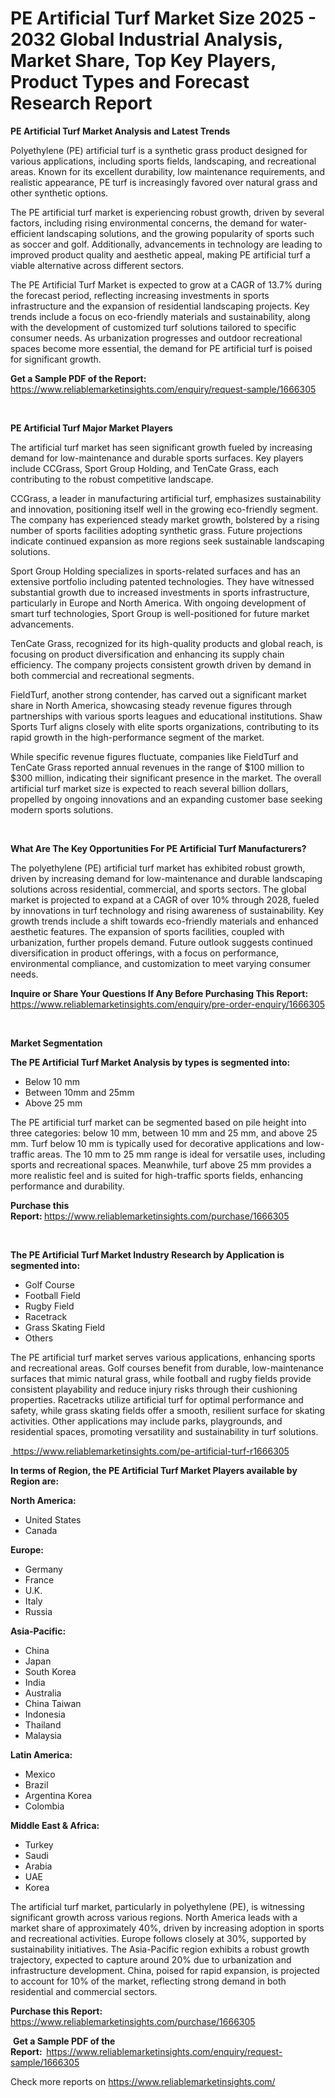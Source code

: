 <p><h1>PE Artificial Turf Market Size 2025 - 2032 Global Industrial Analysis, Market Share, Top Key Players, Product Types and Forecast Research Report</h1></p><p><strong>PE Artificial Turf Market Analysis and Latest Trends</strong></p>
<p><p>Polyethylene (PE) artificial turf is a synthetic grass product designed for various applications, including sports fields, landscaping, and recreational areas. Known for its excellent durability, low maintenance requirements, and realistic appearance, PE turf is increasingly favored over natural grass and other synthetic options.</p><p>The PE artificial turf market is experiencing robust growth, driven by several factors, including rising environmental concerns, the demand for water-efficient landscaping solutions, and the growing popularity of sports such as soccer and golf. Additionally, advancements in technology are leading to improved product quality and aesthetic appeal, making PE artificial turf a viable alternative across different sectors.</p><p>The PE Artificial Turf Market is expected to grow at a CAGR of 13.7% during the forecast period, reflecting increasing investments in sports infrastructure and the expansion of residential landscaping projects. Key trends include a focus on eco-friendly materials and sustainability, along with the development of customized turf solutions tailored to specific consumer needs. As urbanization progresses and outdoor recreational spaces become more essential, the demand for PE artificial turf is poised for significant growth.</p></p>
<p><strong>Get a Sample PDF of the Report:&nbsp;</strong> <a href="https://www.reliablemarketinsights.com/enquiry/request-sample/1666305?utm_campaign=2454&utm_medium=2&utm_source=Github&utm_content=ia&utm_term=31032025&utm_id=pe-artificial-turf">https://www.reliablemarketinsights.com/enquiry/request-sample/1666305</a></p>
<p>&nbsp;</p>
<p><strong>PE Artificial Turf Major Market Players</strong></p>
<p><p>The artificial turf market has seen significant growth fueled by increasing demand for low-maintenance and durable sports surfaces. Key players include CCGrass, Sport Group Holding, and TenCate Grass, each contributing to the robust competitive landscape.</p><p>CCGrass, a leader in manufacturing artificial turf, emphasizes sustainability and innovation, positioning itself well in the growing eco-friendly segment. The company has experienced steady market growth, bolstered by a rising number of sports facilities adopting synthetic grass. Future projections indicate continued expansion as more regions seek sustainable landscaping solutions.</p><p>Sport Group Holding specializes in sports-related surfaces and has an extensive portfolio including patented technologies. They have witnessed substantial growth due to increased investments in sports infrastructure, particularly in Europe and North America. With ongoing development of smart turf technologies, Sport Group is well-positioned for future market advancements.</p><p>TenCate Grass, recognized for its high-quality products and global reach, is focusing on product diversification and enhancing its supply chain efficiency. The company projects consistent growth driven by demand in both commercial and recreational segments. </p><p>FieldTurf, another strong contender, has carved out a significant market share in North America, showcasing steady revenue figures through partnerships with various sports leagues and educational institutions. Shaw Sports Turf aligns closely with elite sports organizations, contributing to its rapid growth in the high-performance segment of the market.</p><p>While specific revenue figures fluctuate, companies like FieldTurf and TenCate Grass reported annual revenues in the range of $100 million to $300 million, indicating their significant presence in the market. The overall artificial turf market size is expected to reach several billion dollars, propelled by ongoing innovations and an expanding customer base seeking modern sports solutions.</p></p>
<p>&nbsp;</p>
<p><strong>What Are The Key Opportunities For PE Artificial Turf Manufacturers?</strong></p>
<p><p>The polyethylene (PE) artificial turf market has exhibited robust growth, driven by increasing demand for low-maintenance and durable landscaping solutions across residential, commercial, and sports sectors. The global market is projected to expand at a CAGR of over 10% through 2028, fueled by innovations in turf technology and rising awareness of sustainability. Key growth trends include a shift towards eco-friendly materials and enhanced aesthetic features. The expansion of sports facilities, coupled with urbanization, further propels demand. Future outlook suggests continued diversification in product offerings, with a focus on performance, environmental compliance, and customization to meet varying consumer needs.</p></p>
<p><strong>Inquire or Share Your Questions If Any Before Purchasing This Report:</strong> <a href="https://www.reliablemarketinsights.com/enquiry/pre-order-enquiry/1666305?utm_campaign=2454&utm_medium=2&utm_source=Github&utm_content=ia&utm_term=31032025&utm_id=pe-artificial-turf">https://www.reliablemarketinsights.com/enquiry/pre-order-enquiry/1666305</a></p>
<p>&nbsp;</p>
<p><strong>Market Segmentation</strong></p>
<p><strong>The PE Artificial Turf Market Analysis by types is segmented into:</strong></p>
<p><ul><li>Below 10 mm</li><li>Between 10mm and 25mm</li><li>Above 25 mm</li></ul></p>
<p><p>The PE artificial turf market can be segmented based on pile height into three categories: below 10 mm, between 10 mm and 25 mm, and above 25 mm. Turf below 10 mm is typically used for decorative applications and low-traffic areas. The 10 mm to 25 mm range is ideal for versatile uses, including sports and recreational spaces. Meanwhile, turf above 25 mm provides a more realistic feel and is suited for high-traffic sports fields, enhancing performance and durability.</p></p>
<p><strong>Purchase this Report:&nbsp;</strong><a href="https://www.reliablemarketinsights.com/purchase/1666305?utm_campaign=2454&utm_medium=2&utm_source=Github&utm_content=ia&utm_term=31032025&utm_id=pe-artificial-turf">https://www.reliablemarketinsights.com/purchase/1666305</a></p>
<p>&nbsp;</p>
<p><strong>The PE Artificial Turf Market Industry Research by Application is segmented into:</strong></p>
<p><ul><li>Golf Course</li><li>Football Field</li><li>Rugby Field</li><li>Racetrack</li><li>Grass Skating Field</li><li>Others</li></ul></p>
<p><p>The PE artificial turf market serves various applications, enhancing sports and recreational areas. Golf courses benefit from durable, low-maintenance surfaces that mimic natural grass, while football and rugby fields provide consistent playability and reduce injury risks through their cushioning properties. Racetracks utilize artificial turf for optimal performance and safety, while grass skating fields offer a smooth, resilient surface for skating activities. Other applications may include parks, playgrounds, and residential spaces, promoting versatility and sustainability in turf solutions.</p></p>
<p><a href="https://www.reliablemarketinsights.com/pe-artificial-turf-r1666305?utm_campaign=2454&utm_medium=2&utm_source=Github&utm_content=ia&utm_term=31032025&utm_id=pe-artificial-turf">&nbsp;https://www.reliablemarketinsights.com/pe-artificial-turf-r1666305</a></p>
<p><strong>In terms of Region, the PE Artificial Turf Market Players available by Region are:</strong></p>
<p>
    <p> <strong> North America: </strong>
        <ul>
            <li>United States</li>
            <li>Canada</li>
        </ul>
        </p> 
    <p> <strong> Europe: </strong>
        <ul>
            <li>Germany</li>
            <li>France</li>
            <li>U.K.</li>
            <li>Italy</li>
            <li>Russia</li>
        </ul>
        </p> 
    <p> <strong> Asia-Pacific: </strong>
        <ul>
            <li>China</li>
            <li>Japan</li>
            <li>South Korea</li>
            <li>India</li>
            <li>Australia</li>
            <li>China Taiwan</li>
            <li>Indonesia</li>
            <li>Thailand</li>
            <li>Malaysia</li>
        </ul>
        </p> 
    <p> <strong> Latin America: </strong>
        <ul>
            <li>Mexico</li>
            <li>Brazil</li>
            <li>Argentina Korea</li>
            <li>Colombia</li>
        </ul>
        </p> 
    <p> <strong> Middle East & Africa: </strong>
        <ul>
            <li>Turkey</li>
            <li>Saudi</li>
            <li>Arabia</li>
            <li>UAE</li>
            <li>Korea</li>
        </ul>
    </p>
    </p>
<p><p>The artificial turf market, particularly in polyethylene (PE), is witnessing significant growth across various regions. North America leads with a market share of approximately 40%, driven by increasing adoption in sports and recreational activities. Europe follows closely at 30%, supported by sustainability initiatives. The Asia-Pacific region exhibits a robust growth trajectory, expected to capture around 20% due to urbanization and infrastructure development. China, poised for rapid expansion, is projected to account for 10% of the market, reflecting strong demand in both residential and commercial sectors.</p></p>
<p><strong>Purchase this Report: </strong><a href="https://www.reliablemarketinsights.com/purchase/1666305?utm_campaign=2454&utm_medium=2&utm_source=Github&utm_content=ia&utm_term=31032025&utm_id=pe-artificial-turf">https://www.reliablemarketinsights.com/purchase/1666305</a></p>
<p>&nbsp;<strong>Get a Sample PDF of the Report:&nbsp;&nbsp;</strong><a href="https://www.reliablemarketinsights.com/enquiry/request-sample/1666305?utm_campaign=2454&utm_medium=2&utm_source=Github&utm_content=ia&utm_term=31032025&utm_id=pe-artificial-turf">https://www.reliablemarketinsights.com/enquiry/request-sample/1666305</a></p>
<p><strong></strong></p>
<p>Check more reports on <a href="https://www.reliablemarketinsights.com/?utm_campaign=2454&utm_medium=2&utm_source=Github&utm_content=ia&utm_term=31032025&utm_id=pe-artificial-turf">https://www.reliablemarketinsights.com/</a></p>